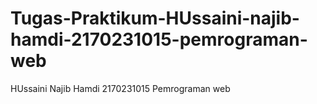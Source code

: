 # Tugas-Praktikum-HUssaini-najib-hamdi-2170231015-pemrograman-web
HUssaini Najib Hamdi 2170231015 Pemrograman web
